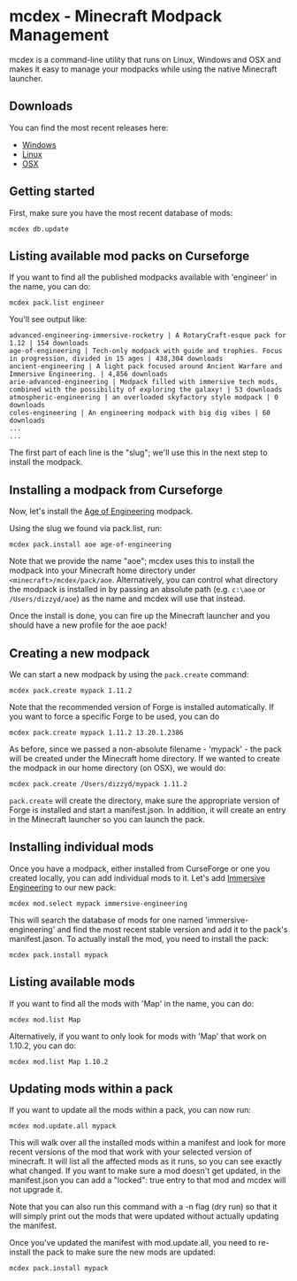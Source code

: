 # mcdex - Minecraft Modpack Management

mcdex is a command-line utility that runs on Linux, Windows and OSX 
and makes it easy to manage your modpacks while using the native
Minecraft launcher.

## Downloads

You can find the most recent releases here:

* [Windows](http://files.mcdex.net/releases/win32/mcdex.exe)
* [Linux](http://files.mcdex.net/releases/linux/mcdex)
* [OSX](http://files.mcdex.net/releases/osx/mcdex)

## Getting started

First, make sure you have the most recent database of mods:

```
mcdex db.update
```

## Listing available mod packs on Curseforge

If you want to find all the published modpacks available with 'engineer' in the name, you can do:

```
mcdex pack.list engineer 
```

You'll see output like:

```
advanced-engineering-immersive-rocketry | A RotaryCraft-esque pack for 1.12 | 154 downloads
age-of-engineering | Tech-only modpack with guide and trophies. Focus in progression, divided in 15 ages | 438,304 downloads
ancient-engineering | A light pack focused around Ancient Warfare and Immersive Engineering. | 4,856 downloads
arie-advanced-engineering | Modpack filled with immersive tech mods, combined with the possibility of exploring the galaxy! | 53 downloads
atmospheric-engineering | an overloaded skyfactory style modpack | 0 downloads
coles-engineering | An engineering modpack with big dig vibes | 60 downloads
...
...
```

The first part of each line is the "slug"; we'll use this in the next step to install the modpack.

## Installing a modpack from Curseforge

Now, let's install the [Age of Engineering](https://minecraft.curseforge.com/projects/age-of-engineering) modpack.

Using the slug we found via pack.list, run:
```
mcdex pack.install aoe age-of-engineering
```

Note that we provide the name "aoe"; mcdex uses this to install the modpack into your Minecraft home directory
under ```<minecraft>/mcdex/pack/aoe```. Alternatively, you can control what directory the modpack is installed in by passing
an absolute path (e.g. `c:\aoe` or `/Users/dizzyd/aoe`) as the name and mcdex will use that instead.

Once the install is done, you can fire up the Minecraft launcher and you should have a new profile for the aoe pack!

## Creating a new modpack

We can start a new modpack by using the ```pack.create``` command:

```
mcdex pack.create mypack 1.11.2
```

Note that the recommended version of Forge is installed automatically. If you want to force a specific Forge to be used,
you can do
```
mcdex pack.create mypack 1.11.2 13.20.1.2386
```

As before, since we passed a non-absolute filename - 'mypack' - the pack will be created under the Minecraft home directory. 
If we wanted to create the modpack in our home directory (on OSX), we would do:

```
mcdex pack.create /Users/dizzyd/mypack 1.11.2
```

```pack.create``` will create the directory, make sure the appropriate version of Forge is installed and start a manifest.json. 
In addition, it will create an entry in the Minecraft launcher so you can launch the pack.

## Installing individual mods

Once you have a modpack, either installed from CurseForge or one you created locally, you can add individual mods to it. Let's
add [Immersive Engineering](https://minecraft.curseforge.com/projects/immersive-engineering) to our new pack:

```
mcdex mod.select mypack immersive-engineering
```

This will search the database of mods for one named 'immersive-engineering' and find the most recent stable version and
add it to the pack's manifest.jason. To actually install the mod, you need to install the pack:

```
mcdex pack.install mypack
```

## Listing available mods

If you want to find all the mods with 'Map' in the name, you can do:

```
mcdex mod.list Map
```

Alternatively, if you want to only look for mods with 'Map' that work on 1.10.2, you can do:

```
mcdex mod.list Map 1.10.2
```

## Updating mods within a pack

If you want to update all the mods within a pack, you can now run:

```
mcdex mod.update.all mypack
```

This will walk over all the installed mods within a manifest and look for more recent versions of the mod that work with your selected version of minecraft.
It will list all the affected mods as it runs, so you can see exactly what changed. If you want to make sure a mod doesn't get updated, in the manifest.json
you can add a "locked": true entry to that mod and mcdex will not upgrade it.

Note that you can also run this command with a -n flag (dry run) so that it will simply print out the mods that were 
updated without actually updating the manifest.

Once you've updated the manifest with mod.update.all, you need to re-install the pack to make sure the new mods are updated:

```
mcdex pack.install mypack
```
